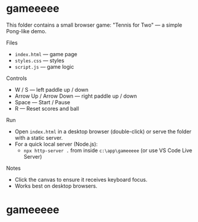 # gameeeee

This folder contains a small browser game: "Tennis for Two" — a simple Pong-like demo.

Files
 - `index.html` — game page
 - `styles.css` — styles
 - `script.js` — game logic

Controls
 - W / S — left paddle up / down
 - Arrow Up / Arrow Down — right paddle up / down
 - Space — Start / Pause
 - R — Reset scores and ball

Run
 - Open `index.html` in a desktop browser (double-click) or serve the folder with a static server.
 - For a quick local server (Node.js):
	 - `npx http-server .` from inside `c:\app\gameeeee` (or use VS Code Live Server)

Notes
 - Click the canvas to ensure it receives keyboard focus.
 - Works best on desktop browsers.
# gameeeee